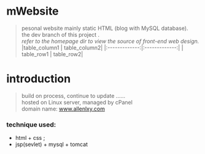 # mWebsite
> pesonal website mainly static HTML (blog with MySQL database).</br>
> the dev branch of this project .</br>
> *refer to the homepage dir to view the source of front-end web design.*</br>
|table_column1 | table_column2|
|:-------------:|:-------------:|
| table_row1 | table_row2|
# introduction 
> build on process, continue to update ......</br>
> hosted on Linux server, managed by cPanel</br>
> domain name: www.allenlxy.com</br>
### technique used: 
  - html + css ;
  - jsp(sevlet) + mysql + tomcat

<!--[Visit GitHub!](https://www.github.com).-->
